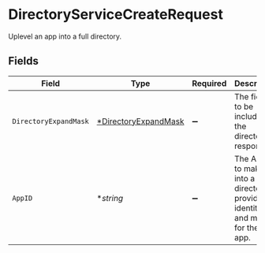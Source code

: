 # DirectoryServiceCreateRequest

 Uplevel an app into a full directory.



## Fields

| Field                                                                               | Type                                                                                | Required                                                                            | Description                                                                         |
| ----------------------------------------------------------------------------------- | ----------------------------------------------------------------------------------- | ----------------------------------------------------------------------------------- | ----------------------------------------------------------------------------------- |
| `DirectoryExpandMask`                                                               | [*DirectoryExpandMask](../../models/shared/directoryexpandmask.md)                  | :heavy_minus_sign:                                                                  |  The fields to be included in the directory response.<br/>                          |
| `AppID`                                                                             | **string*                                                                           | :heavy_minus_sign:                                                                  |  The AppID to make into a directory, providing identities and more for the C1 app.<br/> |